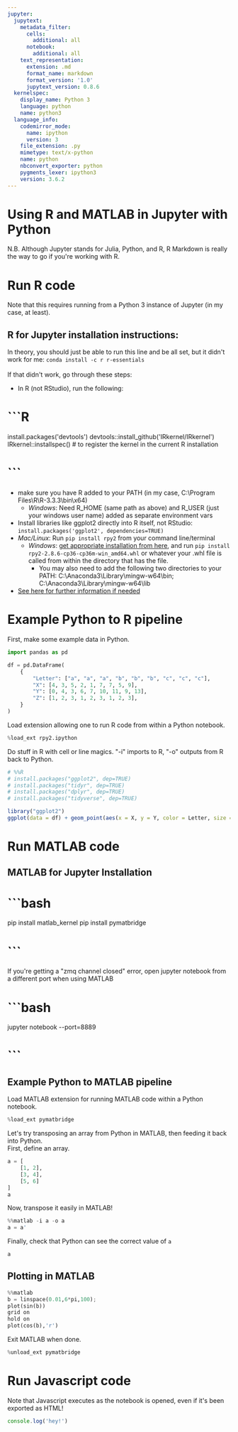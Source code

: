 ```yaml
---
jupyter:
  jupytext:
    metadata_filter:
      cells:
        additional: all
      notebook:
        additional: all
    text_representation:
      extension: .md
      format_name: markdown
      format_version: '1.0'
      jupytext_version: 0.8.6
  kernelspec:
    display_name: Python 3
    language: python
    name: python3
  language_info:
    codemirror_mode:
      name: ipython
      version: 3
    file_extension: .py
    mimetype: text/x-python
    name: python
    nbconvert_exporter: python
    pygments_lexer: ipython3
    version: 3.6.2
---
```


# Using R and MATLAB in Jupyter with Python
N.B. Although Jupyter stands for Julia, Python, and R, R Markdown is really the way to go if you're working with R.


# Run R code
Note that this requires running from a Python 3 instance of Jupyter (in my case, at least).


## R for Jupyter installation instructions:
In theory, you should just be able to run this line and be all set, but it didn't work for me: `conda install -c r r-essentials`
<br><br>
If that didn't work, go through these steps:
- In R (not RStudio), run the following:
# ```R
install.packages('devtools')
devtools::install_github('IRkernel/IRkernel')
IRkernel::installspec()  # to register the kernel in the current R installation
# ```
- make sure you have R added to your PATH (in my case, C:\Program Files\R\R-3.3.3\bin\x64)
    - _Windows_: Need R_HOME (same path as above) and R_USER (just your windows user name) added as separate environment vars
- Install libraries like ggplot2 directly into R itself, not RStudio: `install.packages('ggplot2', dependencies=TRUE)`
- _Mac/Linux_: Run `pip install rpy2` from your command line/terminal
    - _Windows_: [get appropriate installation from here](http://www.lfd.uci.edu/~gohlke/pythonlibs/#rpy2), and run `pip install rpy2‑2.8.6‑cp36‑cp36m‑win_amd64.whl` or whatever your .whl file is called from within the directory that has the file.
        - You may also need to add the following two directories to your PATH: C:\Anaconda3\Library\mingw-w64\bin; C:\Anaconda3\Library\mingw-w64\lib
- [See here for further information if needed](https://github.com/IRkernel/IRkernel)


# Example Python to R pipeline
First, make some example data in Python.

```python
import pandas as pd

df = pd.DataFrame(
    {
        "Letter": ["a", "a", "a", "b", "b", "b", "c", "c", "c"],
        "X": [4, 3, 5, 2, 1, 7, 7, 5, 9],
        "Y": [0, 4, 3, 6, 7, 10, 11, 9, 13],
        "Z": [1, 2, 3, 1, 2, 3, 1, 2, 3],
    }
)
```

Load extension allowing one to run R code from within a Python notebook.

```python
%load_ext rpy2.ipython
```

Do stuff in R with cell or line magics. "-i" imports to R, "-o" outputs from R back to Python.

```python
# %%R
# install.packages("ggplot2", dep=TRUE)
# install.packages("tidyr", dep=TRUE)
# install.packages("dplyr", dep=TRUE)
# install.packages("tidyverse", dep=TRUE)
```

```R
library("ggplot2")
ggplot(data = df) + geom_point(aes(x = X, y = Y, color = Letter, size = Z))
```

# Run MATLAB code


## MATLAB for Jupyter Installation
# ```bash
pip install matlab_kernel
pip install pymatbridge
# ```

If you're getting a "zmq channel closed" error, open jupyter notebook from a different port when using MATLAB
# ```bash
jupyter notebook --port=8889
# ```


## Example Python to MATLAB pipeline
Load MATLAB extension for running MATLAB code within a Python notebook.

```python
%load_ext pymatbridge
```

Let's try transposing an array from Python in MATLAB, then feeding it back into Python.
<br>
First, define an array.

```python
a = [
    [1, 2],
    [3, 4],
    [5, 6]
]
a
```

Now, transpose it easily in MATLAB!

```python
%%matlab -i a -o a
a = a'
```

Finally, check that Python can see the correct value of `a`

```python
a
```

## Plotting in MATLAB

```python
%%matlab
b = linspace(0.01,6*pi,100);
plot(sin(b))
grid on
hold on
plot(cos(b),'r')
```

Exit MATLAB when done.

```python
%unload_ext pymatbridge
```

# Run Javascript code
Note that Javascript executes as the notebook is opened, even if it's been exported as HTML!

```javascript
console.log('hey!')
```
